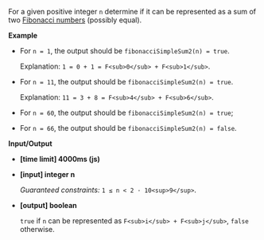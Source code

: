 ﻿For a given positive integer `n` determine if it can be represented as a sum of two [Fibonacci numbers](keyword://fibonacci-sequence) (possibly equal).

**Example**

*   For `n = 1`, the output should be
    `fibonacciSimpleSum2(n) = true`.

    Explanation: `1 = 0 + 1 = F<sub>0</sub> + F<sub>1</sub>`.

*   For `n = 11`, the output should be
    `fibonacciSimpleSum2(n) = true`.

    Explanation: `11 = 3 + 8 = F<sub>4</sub> + F<sub>6</sub>`.

*   For `n = 60`, the output should be
    `fibonacciSimpleSum2(n) = true`;

*   For `n = 66`, the output should be
    `fibonacciSimpleSum2(n) = false`.

**Input/Output**

*   **[time limit] 4000ms (js)**

*   **[input] integer n**

    _Guaranteed constraints:_
    `1 ≤ n < 2 · 10<sup>9</sup>`.

*   **[output] boolean**

    `true` if `n` can be represented as `F<sub>i</sub> + F<sub>j</sub>`, `false` otherwise.